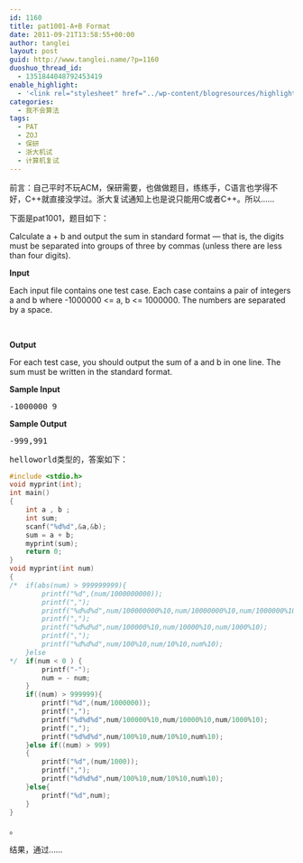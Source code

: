 ```yaml
---
id: 1160
title: pat1001-A+B Format
date: 2011-09-21T13:58:55+00:00
author: tanglei
layout: post
guid: http://www.tanglei.name/?p=1160
duoshuo_thread_id:
  - 1351844048792453419
enable_highlight:
  - '<link rel="stylesheet" href="../wp-content/blogresources/highlightconfig/highlight.default.min.css"><script src="../wp-content/blogresources/highlightconfig/jquery-2.1.4.min.js"></script><script src="../wp-content/blogresources/highlightconfig/enable_highlight.js"></script>'
categories:
  - 我不会算法
tags:
  - PAT
  - ZOJ
  - 保研
  - 浙大机试
  - 计算机复试
---
```

前言：自己平时不玩ACM，保研需要，也做做题目，练练手，C语言也学得不好，C++就直接没学过。浙大复试通知上也是说只能用C或者C++。所以……

下面是pat1001，题目如下：

Calculate a + b and output the sum in standard format &#8212; that is, the digits must be separated into groups of three by commas (unless there are less than four digits).

**Input**

Each input file contains one test case. Each case contains a pair of integers a and b where -1000000 <= a, b <= 1000000. The numbers are separated by a space.

&nbsp;

**Output**

For each test case, you should output the sum of a and b in one line. The sum must be written in the standard format.

**Sample Input**

<pre>-1000000 9</pre>

**Sample Output**

<pre>-999,991</pre>

<pre>helloworld类型的，答案如下：</pre>

```c
#include <stdio.h>
void myprint(int);
int main()
{
	int a , b ;
	int sum;
	scanf("%d%d",&a,&b);
	sum = a + b;
	myprint(sum);
	return 0;
}
void myprint(int num)
{
/*	if(abs(num) > 999999999){
		printf("%d",(num/1000000000));
		printf(",");
		printf("%d%d%d",num/100000000%10,num/10000000%10,num/1000000%10);
		printf(",");
		printf("%d%d%d",num/100000%10,num/10000%10,num/1000%10);
		printf(",");
		printf("%d%d%d",num/100%10,num/10%10,num%10);
	}else
*/	if(num < 0 ) {
		printf("-");
		num = - num;
	}
	if((num) > 999999){
		printf("%d",(num/1000000));
		printf(",");
		printf("%d%d%d",num/100000%10,num/10000%10,num/1000%10);
		printf(",");
		printf("%d%d%d",num/100%10,num/10%10,num%10);
	}else if((num) > 999)
	{
		printf("%d",(num/1000));
		printf(",");
		printf("%d%d%d",num/100%10,num/10%10,num%10);
	}else{
		printf("%d",num);
	}
}
```

。
  
结果，通过……
